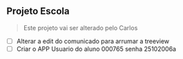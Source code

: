 ## Projeto Escola

> Este projeto vai ser alterado pelo Carlos

- [ ] Alterar a edit do comunicado para arrumar a treeview
- [ ] Criar o APP Usuario do aluno 000765 senha 25102006a